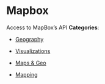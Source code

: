 # Mapbox


Access to MapBox’s API
**Categories**:

- [Geography](https://github/awesome-apis/awesome-apis#geography)

- [Visualizations](https://github/awesome-apis/awesome-apis#visualizations)

- [Maps & Geo](https://github/awesome-apis/awesome-apis#maps-and-geo)

- [Mapping](https://github/awesome-apis/awesome-apis#mapping)



